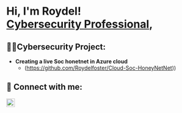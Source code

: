 <h1>Hi, I'm Roydel! <br/><a href="https://www.linkedin.com/in/roydel/">Cybersecurity Professional</a>, 

<h2>👨‍💻Cybersecurity Project:</h2>

- <b>Creating a live Soc honetnet in Azure cloud </b>
  - (https://github.com/Roydelfoster/Cloud-Soc-HoneyNetNet))
  
<h2> 🤳 Connect with me:</h2>

[<img align="left" alt="JoshMadakor | LinkedIn" width="22px" src="https://cdn.jsdelivr.net/npm/simple-icons@v3/icons/linkedin.svg" />][linkedin]

[linkedin]: https://linkedin.com/in/roydel/
